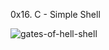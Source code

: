 0x16. C - Simple Shell 

![gates-of-hell-shell](https://github.com/Safzag/simple_shell/assets/133393874/a200c834-cb10-4218-bb9a-dbd7f46e3003)

